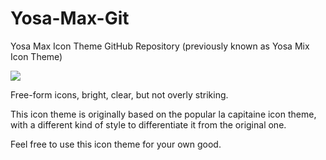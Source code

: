 # Yosa-Max-Git
Yosa Max Icon Theme GitHub Repository (previously known as Yosa Mix Icon Theme)

<img src ="http://i65.tinypic.com/2uszr5x.jpg" />

Free-form icons, bright, clear, but not overly striking.

This icon theme is originally based on the popular la capitaine icon theme, with a different kind of style to differentiate it from the original one.

Feel free to use this icon theme for your own good.
